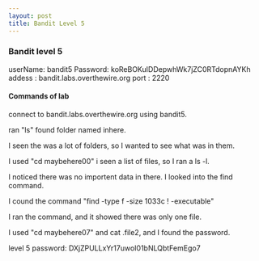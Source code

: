 ```yaml
---
layout: post
title: Bandit Level 5
---
```

<h3>Bandit level 5</h3>
userName: bandit5
Password: koReBOKuIDDepwhWk7jZC0RTdopnAYKh
addess  : bandit.labs.overthewire.org
port    : 2220
<h4>Commands of lab</h4>
<p>connect to bandit.labs.overthewire.org using bandit5.</p>
<p>ran "ls" found folder named inhere.</p>
<p>I seen the was a lot of folders, so I wanted to see what was in them.</p>
<p>I used "cd maybehere00" i seen a list of files, so I ran a ls -l.</p>
<p>I noticed there was no importent data in there. I looked into the find command.</p>
<p>I cound the command "find -type f -size 1033c ! -executable" </p>
<p>I ran the command, and it showed there was only one file.</p>
<p>I used "cd maybehere07"  and cat .file2, and I found the password.</p>
<p>level 5 password: DXjZPULLxYr17uwoI01bNLQbtFemEgo7</p>
